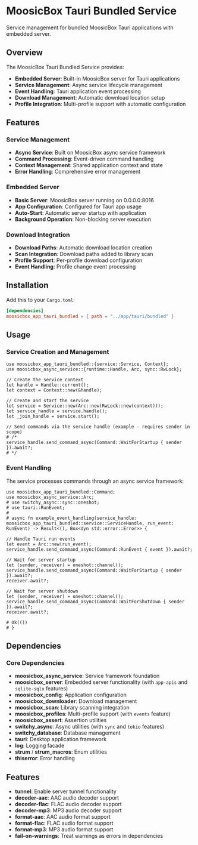 # MoosicBox Tauri Bundled Service

Service management for bundled MoosicBox Tauri applications with embedded server.

## Overview

The MoosicBox Tauri Bundled Service provides:

- **Embedded Server**: Built-in MoosicBox server for Tauri applications
- **Service Management**: Async service lifecycle management
- **Event Handling**: Tauri application event processing
- **Download Management**: Automatic download location setup
- **Profile Integration**: Multi-profile support with automatic configuration

## Features

### Service Management

- **Async Service**: Built on MoosicBox async service framework
- **Command Processing**: Event-driven command handling
- **Context Management**: Shared application context and state
- **Error Handling**: Comprehensive error management

### Embedded Server

- **Basic Server**: MoosicBox server running on 0.0.0.0:8016
- **App Configuration**: Configured for Tauri app usage
- **Auto-Start**: Automatic server startup with application
- **Background Operation**: Non-blocking server execution

### Download Integration

- **Download Paths**: Automatic download location creation
- **Scan Integration**: Download paths added to library scan
- **Profile Support**: Per-profile download configuration
- **Event Handling**: Profile change event processing

## Installation

Add this to your `Cargo.toml`:

```toml
[dependencies]
moosicbox_app_tauri_bundled = { path = "../app/tauri/bundled" }
```

## Usage

### Service Creation and Management

```rust,no_run
use moosicbox_app_tauri_bundled::{service::Service, Context};
use moosicbox_async_service::{runtime::Handle, Arc, sync::RwLock};

// Create the service context
let handle = Handle::current();
let context = Context::new(&handle);

// Create and start the service
let service = Service::new(Arc::new(RwLock::new(context)));
let service_handle = service.handle();
let _join_handle = service.start();

// Send commands via the service handle (example - requires sender in scope)
# /*
service_handle.send_command_async(Command::WaitForStartup { sender }).await?;
# */
```

### Event Handling

The service processes commands through an async service framework:

```rust,no_run
use moosicbox_app_tauri_bundled::Command;
use moosicbox_async_service::Arc;
# use switchy_async::sync::oneshot;
# use tauri::RunEvent;
#
# async fn example_event_handling(service_handle: moosicbox_app_tauri_bundled::service::ServiceHandle, run_event: RunEvent) -> Result<(), Box<dyn std::error::Error>> {

// Handle Tauri run events
let event = Arc::new(run_event);
service_handle.send_command_async(Command::RunEvent { event }).await?;

// Wait for server startup
let (sender, receiver) = oneshot::channel();
service_handle.send_command_async(Command::WaitForStartup { sender }).await?;
receiver.await?;

// Wait for server shutdown
let (sender, receiver) = oneshot::channel();
service_handle.send_command_async(Command::WaitForShutdown { sender }).await?;
receiver.await?;

# Ok(())
# }
```

## Dependencies

### Core Dependencies

- **moosicbox_async_service**: Service framework foundation
- **moosicbox_server**: Embedded server functionality (with `app-apis` and `sqlite-sqlx` features)
- **moosicbox_config**: Application configuration
- **moosicbox_downloader**: Download management
- **moosicbox_scan**: Library scanning integration
- **moosicbox_profiles**: Multi-profile support (with `events` feature)
- **moosicbox_assert**: Assertion utilities
- **switchy_async**: Async utilities (with `sync` and `tokio` features)
- **switchy_database**: Database management
- **tauri**: Desktop application framework
- **log**: Logging facade
- **strum** / **strum_macros**: Enum utilities
- **thiserror**: Error handling

## Features

- **tunnel**: Enable server tunnel functionality
- **decoder-aac**: AAC audio decoder support
- **decoder-flac**: FLAC audio decoder support
- **decoder-mp3**: MP3 audio decoder support
- **format-aac**: AAC audio format support
- **format-flac**: FLAC audio format support
- **format-mp3**: MP3 audio format support
- **fail-on-warnings**: Treat warnings as errors in dependencies
